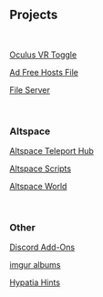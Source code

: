 <h2 id="projects">Projects</h2>
<br>
<p><a href="/ovrtoggle">Oculus VR Toggle</a></p>
<p><a href="/noad">Ad Free Hosts File</a></p>
<p><a href='/fs-up'>File Server</a></p>
<br>
<h3>Altspace</h3>
<p><a href="/althub">Altspace Teleport Hub</a></p>
<p><a href="/AltspaceVR/">Altspace Scripts</a></p>
<p><a href="https://account.altvr.com/worlds/954689156213113037">Altspace World</a></p>
<br>
<h3>Other</h3>
<p><a href='/Discord'>Discord Add-Ons</a></p>
<p><a href="https://lunartiger69.imgur.com/" target="_blank">imgur albums</a></p>
<p><a href="/hypatia">Hypatia Hints</a></p>
<!--<p><a href="/worms">Worms Live Stream</a></p>
<iframe id="wormsembed" allow="autoplay; encrypted-media" style="max-width:100%;height:320px;width:570px;border: 0px" allowfullscreen></iframe><hr style="height:1px; visibility:hidden;" />

<script src="https://www.gstatic.com/firebasejs/5.1.0/firebase-app.js"></script>
<script src="https://www.gstatic.com/firebasejs/5.1.0/firebase-database.js"></script>
<script>
	// Initialize Firebase
	var config = {
		databaseURL: "https://worms-68137.firebaseio.com",
	};
	firebase.initializeApp(config);
	var database = firebase.database();
	var state = database.ref('state');
	state.on('value', (function(snapshot) {
		var stateVal = snapshot.val();
		var id = database.ref('id');
		id.on('value', (function(snapshot) {
			var idVal = snapshot.val();
			if(!stateVal){
				document.getElementById('wormsembed').src = "https://www.youtube.com/embed/dQw4w9WgXcQ";
			}
			else{
				document.getElementById('wormsembed').src = "https://www.youtube.com/embed/"+idVal;
			}
		}));
	}));
</script>
<!---->
